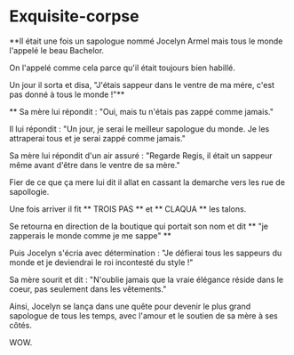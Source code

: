 # Exquisite-corpse

**Il était une fois un sapologue nommé Jocelyn Armel mais tous le monde l'appelé le beau Bachelor.

On l'appelé comme cela parce qu'il était toujours bien habillé.

Un jour il sorta et disa, "J'étais sappeur dans le ventre de ma mére, c'est pas donné à tous le monde !"**

** Sa mère lui répondit : "Oui, mais tu n'étais pas zappé comme jamais."

Il lui répondit : "Un jour, je serai le meilleur sapologue du monde. Je les attraperai tous et je serai zappé comme jamais."

Sa mère lui répondit d'un air assuré : "Regarde Regis, il était un sappeur même avant d'être dans le ventre de sa mère."

Fier de ce que ça mere lui dit il allat en cassant la demarche vers les rue de sapollogie.

Une fois arriver il fit ** TROIS PAS ** et ** CLAQUA ** les talons.

Se retourna en direction de la boutique qui portait son nom et dit ** "je zapperais le monde comme je me sappe" **

Puis Jocelyn s'écria avec détermination : "Je défierai tous les sappeurs du monde et je deviendrai le roi incontesté du style !"

Sa mère sourit et dit : "N'oublie jamais que la vraie élégance réside dans le coeur, pas seulement dans les vêtements."

Ainsi, Jocelyn se lança dans une quête pour devenir le plus grand sapologue de tous les temps, avec l'amour et le soutien de sa mère à ses côtés.

WOW.


